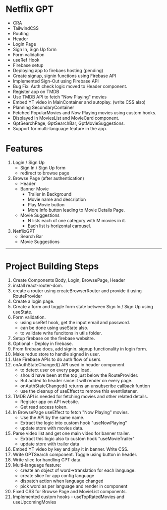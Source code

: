 # Netflix GPT

- CRA
- TailwindCSS
- Routing
- Header
- Login Page
- Sign In, Sign Up form
- Form validation
- useRef Hook
- Firebase setup
- Deploying app to firebaes hosting (pending)
- Create signup, signin functions using Firebase API
- Implemented Sign-Out using Firebase API
- Bug Fix: Auth check logic moved to Header component.
- Register app on TMDB
- Use TMDB API to fetch "Now Playing" movies
- Embed YT video in MainContainer and autoplay. (write CSS also)
- Planning SecondaryContainer
- Fetched PopularMovies and Now Playing movies using custom hooks.
- Displayed in MoviesList and MovieCard component.
- GptSearchPage, GptSearchBar, GptMovieSuggestions.
- Support for multi-language feature in the app.

# Features

1. Login / Sign Up
   - Sign In / Sign Up form
   - redirect to browse page
2. Browse Page (after authentication)
   - Header
   - Banner Movie
     - Trailer in Background
     - Movie name and description
     - Play Movie button
     - More Info button leading to Movie Details Page.
   - Movie Suggestions
     - N lists each of one category with M movies in it.
     - Each list is horizontal carousel.
3. NetflixGPT
   - Search Bar
   - Movie Suggestions

---

# Project Building Steps

1. Create Components Body, Login, BrowsePage, Header
2. install react-router-dom.
3. create a router using createBrowserRouter and provide it using RouteProvider
4. Create a login page.
5. Create a form and toggle form state between Sign In / Sign Up using useState.
6. Form validation.
   - using useRef hook, get the input email and password.
   - can be done using useState also.
   - to validate write funcitons in utils folder.
7. Setup firebase on the firebase websitre.
8. Optional - Deploy in firebase.
9. From firebase docs, add signin. signup functionality in login form.
10. Make redux store to handle signed in user.
11. Use Firebase APIs to do auth flow of users.
12. onAuthStateChanged() API used in header component
    - to detect user on every page load.
    - should have been at the top just below the RouteProvider.
    - But added to header since it will render on every page.
    - onAuthStateChanged() returns an unsubscribe callback funtion
    - use the cleanup of useEffect to remove this eventlistener.
13. TMDB API is needed for fetching movies and other related details.
    - Register app on API website.
    - Get read access token.
14. In BrowsePage useEffect to fetch "Now Playing" movies.
    - Use the API by the same name.
    - Extract the logic into custom hook "useNowPlaying"
    - update store with movies data.
15. Parse video list and get one main video for banner trailer.
    - Extract this logic also to custom hook "useMovieTrailer"
    - update store with trailer data
16. Embed YT video by key and play it in banner. Write CSS.
17. Write GPTSearch component. Toggle using button in header.
18. Write slice for handling GPT data.
19. Multi-language feature:
    - create an object of word->translation for each language.
    - create slice for app config language
    - dispatch action when language changed
    - pick word as per language and render in component
20. Fixed CSS for Browse Page and MovieList components.
21. Implemented custom hooks - useTopRatedMovies and useUpcomingMovies
